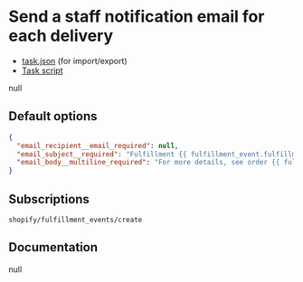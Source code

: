 # Send a staff notification email for each delivery

* [task.json](../../tasks/send-a-staff-notification-email-for-each-delivery.json) (for import/export)
* [Task script](./script.liquid)

null

## Default options

```json
{
  "email_recipient__email_required": null,
  "email_subject__required": "Fulfillment {{ fulfillment_event.fulfillment.name | default: \"#1234.1\" }} has been delivered!",
  "email_body__multiline_required": "For more details, see order {{ fulfillment_event.order.name | default: \"#1234\" }} in Shopify:\n\nhttps://{{ shop.domain }}/admin/orders/{{ fulfillment_event.order_id }}\n\nThanks,\nMechanic"
}
```

## Subscriptions

```liquid
shopify/fulfillment_events/create
```

## Documentation

null
